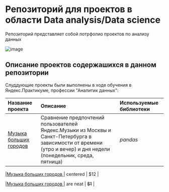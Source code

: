 # Репозиторий для проектов в области Data analysis/Data science

Репозиторий представляет собой потрфолио проектов по анализу данных



![image](https://user-images.githubusercontent.com/22000836/117571400-0c8daa00-b0d7-11eb-9028-3b52a0762d66.png)






## Описание проектов содержашихся в данном репозитории

Слуддующие проекты были выполнены в ходе обучения в Яндекс.Практикуме, профессии "Аналитик данных":


| Название проекта | Описание  | Используемые библиотеки |
|:------------- |:---------------| :------------- |
|[Музыка больших городов](https://github.com/Mamoro85/da_projects/blob/main/0_music_p/cd601912-2c45-429c-b9f1-3ef16fb07a31.ipynb)   | Сравнение предпочтений пользователей Яндекс.Музыки из Москвы и Санкт-Петербурга в зависимости от времени (утро и вечер) и дня недели (понедельник, среда, пятница) |     *pandas*  |

|[Музыка больших городов ](https://github.com/Mamoro85/da_projects/blob/main/1_bank_p/1b8d39be-3845-4530-98bc-5fbcede32611.ipynb)   | centered        |         $12   |



|[Музыка больших городов ](https://github.com/Mamoro85/da_projects/blob/main/0_music_p/cd601912-2c45-429c-b9f1-3ef16fb07a31.ipynb)  | are neat        |        ~~$1~~ |
